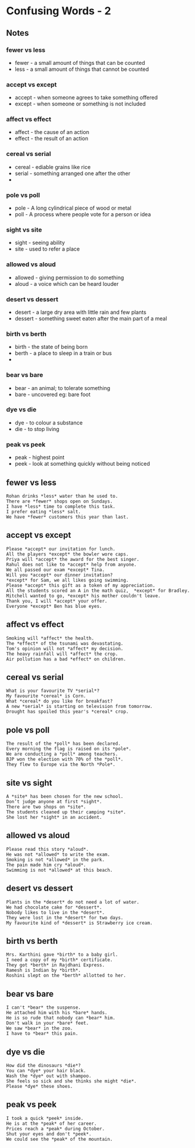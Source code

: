 # Confusing Words - 2

## Notes

### fewer vs less

- fewer - a small amount of things that can be counted
- less - a small amount of things that cannot be counted

### accept vs except

- accept - when someone agrees to take something offered
- except - when someone or something is not included

### affect vs effect

- affect - the cause of an action
- effect - the result of an action

### cereal vs serial

- cereal - ediable grains like rice
- serial - something arranged one after the other
- 
### pole vs poll

- pole -  A long cylindrical piece of wood or metal
- poll - A process where people vote for a person or idea

### sight vs site

- sight - seeing ability
- site - used to refer a place

### allowed vs aloud

- allowed - giving permission to do something
- aloud - a voice which can be heard louder

### desert vs dessert

- desert - a large dry area with little rain and few plants
- dessert - something sweet eaten after the main part of a meal

### birth vs berth

- birth - the state of being born
- berth - a place to sleep in a train or bus
- 
### bear vs bare

- bear - an animal; to tolerate something
- bare - uncovered eg: bare foot

### dye vs die

- dye - to colour a substance
- die - to stop living


### peak vs peek

- peak - highest point
- peek - look at something quickly without being noticed

## fewer vs less

```
Rohan drinks *less* water than he used to.
There are *fewer* shops open on Sundays.
I have *less* time to complete this task.
I prefer eating *less* salt.
We have *fewer* customers this year than last.
```

## accept vs except

```
Please *accept* our invitation for lunch.
All the players *except* the bowler wore caps.
Priya will *accept* the award for the best singer.
Rahul does not like to *accept* help from anyone.
We all passed our exam *except* Tina.
Will you *accept* our dinner invitation?
*except* for Sam, we all likes going swimming.
Please *accept* this gift as a token of my appreciation.
All the students scored an A in the math quiz,  *except* for Bradley.
Mitchell wanted to go, *except* his mother couldn't leave.
Thank you, I will *accept* your offer.
Everyone *except* Ben has blue eyes.
```

## affect vs effect

```
Smoking will *affect* the health.
The *effect* of the tsunami was devastating.
Tom's opinion will not *affect* my decision.
The heavy rainfall will *affect* the crop.
Air pollution has a bad *effect* on children.
```

## cereal vs serial

```
What is your favourite TV *serial*?
My favourite *cereal* is Corn.
What *cereal* do you like for breakfast?
A new *serial* is starting on television from tomorrow.
Drought has spoiled this year's *cereal* crop.
```

## pole vs poll

```
The result of the *poll* has been declared.
Every morning the flag is raised on its *pole*.
We are conducting a *poll* among teachers.
BJP won the election with 70% of the *poll*.
They flew to Europe via the North *Pole*.
```

## site vs sight

```
A *site* has been chosen for the new school.
Don’t judge anyone at first *sight*.
There are two shops on *site*.
The students cleaned up their camping *site*.
She lost her *sight* in an accident.
```

## allowed vs aloud

```
Please read this story *aloud*.
He was not *allowed* to write the exam.
Smoking is not *allowed* in the park.
The pain made him cry *aloud*.
Swimming is not *allowed* at this beach.
```

## desert vs dessert

```
Plants in the *desert* do not need a lot of water.
We had chocolate cake for *dessert*.
Nobody likes to live in the *desert*.
They were lost in the *desert* for two days.
My favourite kind of *dessert* is Strawberry ice cream.
```

## birth vs berth

```
Mrs. Karthini gave *birth* to a baby girl.
I need a copy of my *birth* certificate.
They got *berth* in Rajdhani Express.
Ramesh is Indian by *birth*.
Roshini slept on the *berth* allotted to her.
```

## bear vs bare

```
I can't *bear* the suspense.
He attached him with his *bare* hands.
He is so rude that nobody can *bear* him.
Don't walk in your *bare* feet.
We saw *bear* in the zoo.
I have to *bear* this pain.
```

## dye vs die

```
How did the dinosaurs *die*?
You can *dye* your hair black.
Wash the *dye* out with shampoo.
She feels so sick and she thinks she might *die*.
Please *dye* these shoes.
```

## peak vs peek

```
I took a quick *peek* inside.
He is at the *peak* of her career.
Prices reach a *peak* during October.
Shut your eyes and don't *peek*.
We could see the *peak* of the mountain.
```


